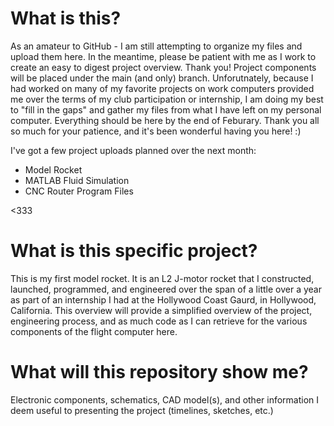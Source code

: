 # What is this? 

As an amateur to GitHub - I am still attempting to organize my files and upload them here.
In the meantime, please be patient with me as I work to create an easy to digest project overview. Thank you! 
Project components will be placed under the main (and only) branch. Unforutnately, because I 
had worked on many of my favorite projects on work computers provided me over the terms of my club participation or 
internship, I am doing my best to "fill in the gaps" and gather my files from what I have left on my personal computer. Everything should be here by the end of Feburary. Thank you all so much for your patience, and it's been wonderful having you here! :) 

I've got a few project uploads planned over the next month: 

- Model Rocket
- MATLAB Fluid Simulation
- CNC Router Program Files

<333

# What is this specific project? 


This is my first model rocket. It is an L2 J-motor rocket that I constructed, launched, programmed, and engineered over the span of a little over a year as part of an internship I had at the Hollywood Coast Gaurd, in Hollywood, California. This overview will provide a simplified overview of the project, engineering process, and as much code as I can retrieve for the various components of the flight computer here.

# What will this repository show me? 

Electronic components, schematics, CAD model(s), and other information I deem useful to presenting the project (timelines, sketches, etc.) 

